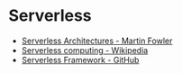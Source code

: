# Serverless

* [Serverless Architectures - Martin Fowler](https://martinfowler.com/articles/serverless.html)
* [Serverless computing - Wikipedia](https://en.wikipedia.org/wiki/Serverless_computing)
* [Serverless Framework - GitHub](https://github.com/serverless/serverless)

